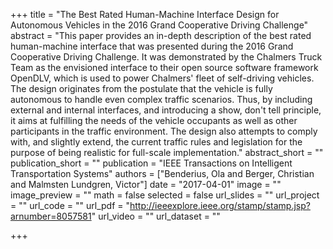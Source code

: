 +++
title = "The Best Rated Human-Machine Interface Design for Autonomous Vehicles in the 2016 Grand Cooperative Driving Challenge"
abstract = "This paper provides an in-depth description of the best rated human-machine interface that was presented during the 2016 Grand Cooperative Driving Challenge. It was demonstrated by the Chalmers Truck Team as the envisioned interface to their open source software framework OpenDLV, which is used to power Chalmers' fleet of self-driving vehicles. The design originates from the postulate that the vehicle is fully autonomous to handle even complex traffic scenarios. Thus, by including external and internal interfaces, and introducing a show, don't tell principle, it aims at fulfilling the needs of the vehicle occupants as well as other participants in the traffic environment. The design also attempts to comply with, and slightly extend, the current traffic rules and legislation for the purpose of being realistic for full-scale implementation."
abstract_short = ""
publication_short = ""
publication = "IEEE Transactions on Intelligent Transportation Systems"
authors = ["Benderius, Ola and Berger, Christian and Malmsten Lundgren, Victor"]
date = "2017-04-01"
image = ""
image_preview = ""
math = false
selected = false
url_slides = ""
url_project = ""
url_code = ""
url_pdf = "http://ieeexplore.ieee.org/stamp/stamp.jsp?arnumber=8057581"
url_video = ""
url_dataset = ""

+++
